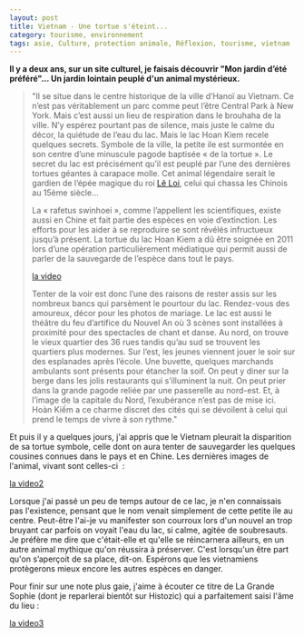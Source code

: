 ```yaml
---
layout: post
title: Vietnam - Une tortue s'éteint...
category: tourisme, environnement
tags: asie, Culture, protection animale, Réflexion, tourisme, vietnam
---
```

**Il y a deux ans, sur un site culturel, je faisais découvrir "Mon jardin d’été préféré"... Un jardin lointain peuplé d'un animal mystérieux.**

<blockquote>

"Il se situe dans le centre historique de la ville d’Hanoï au Vietnam. Ce n’est pas véritablement un parc comme peut l’être Central Park à New York. Mais c’est aussi un lieu de respiration dans le brouhaha de la ville. N’y espérez pourtant pas de silence, mais juste le calme du décor, la quiétude de l’eau du lac. Mais le lac Hoan Kiem recele quelques secrets. Symbole de la ville, la petite ile est surmontée en son centre d’une minuscule pagode baptisée « de la tortue ». Le secret du lac est précisément qu’il est peuplé par l’une des dernières tortues géantes à carapace molle. Cet animal légendaire serait le gardien de l’épée magique du roi <span style="text-decoration:underline;"><a href="https://fr.wikipedia.org/wiki/L%C3%AA_L%E1%BB%A3i">Lê Loi</a></span>, celui qui chassa les Chinois au 15ème siècle…

La « rafetus swinhoei », comme l’appellent les scientifiques, existe aussi en Chine et fait partie des espèces en voie d’extinction. Les efforts pour les aider à se reproduire se sont révélés infructueux jusqu’à présent. La tortue du lac Hoan Kiem a dû être soignée en 2011 lors d’une opération particulièrement médiatique qui permit aussi de parler de la sauvegarde de l’espèce dans tout le pays.

[la video](https://www.youtube.com/watch?v=S0WpTmywexI)

Tenter de la voir est donc l’une des raisons de rester assis sur les nombreux bancs qui parsèment le pourtour du lac. Rendez-vous des amoureux, décor pour les photos de mariage. Le lac est aussi le théâtre du feu d’artifice du Nouvel An où 3 scènes sont installées à proximité pour des spectacles de chant et danse. Au nord, on trouve le vieux quartier des 36 rues tandis qu’au sud se trouvent les quartiers plus modernes. Sur l’est, les jeunes viennent jouer le soir sur des esplanades après l’école. Une buvette, quelques marchands ambulants sont présents pour étancher la soif. On peut y diner sur la berge dans les jolis restaurants qui s’illuminent la nuit. On peut prier dans la grande pagode reliée par une passerelle au nord-est. Et, à l’image de la capitale du Nord, l’exubérance n’est pas de mise ici. Hoàn Kiếm a ce charme discret des cités qui se dévoilent à celui qui prend le temps de vivre à son rythme."

</blockquote>

Et puis il y a quelques jours, j'ai appris que le Vietnam pleurait la disparition de sa tortue symbole, celle dont on aura tenter de sauvegarder les quelques cousines connues dans le pays et en Chine. Les dernières images de l'animal, vivant sont celles-ci  :

[la video2](https://www.youtube.com/watch?v=sX8NPtW2CD8)

Lorsque j'ai passé un peu de temps autour de ce lac, je n'en connaissais pas l'existence, pensant que le nom venait simplement de cette petite ile au centre. Peut-être l'ai-je vu manifester son courroux lors d'un nouvel an trop bruyant car parfois on voyait l'eau du lac, si calme, agitée de soubresauts. Je préfère me dire que c'était-elle et qu'elle se réincarnera ailleurs, en un autre animal mythique qu'on réussira à préserver. C'est lorsqu'un être part qu'on s’aperçoit de sa place, dit-on. Espérons que les vietnamiens protègerons mieux encore les autres espèces en danger.

Pour finir sur une note plus gaie, j'aime à écouter ce titre de La Grande Sophie (dont je reparlerai bientôt sur Histozic) qui a parfaitement saisi l'âme du lieu :

[la video3](https://www.youtube.com/watch?v=ggEfvsgr-ok)

